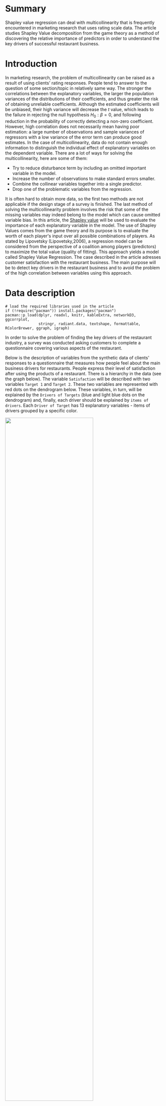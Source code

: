 Summary
=======

Shapley value regression can deal with multicollinearity that is
frequently encountered in marketing research that uses rating scale
data. The article studies Shapley Value decomposition from the game
theory as a method of discovering the relative importance of predictors
in order to understand the key drivers of successful restaurant
business.

Introduction
============

In marketing research, the problem of multicollinearity can be raised as
a result of using clients' rating responses. People tend to answer to
the question of some section/topic in relatively same way. The stronger
the correlations between the explanatory variables, the larger the
population variances of the distributions of their coefficients, and
thus greater the risk of obtaining unreliable coefficients. Although the
estimated coefficients will be unbiased, their high variance will
decrease the $t$ value, which leads to the failure in rejecting the null
hypothesis $H_0:\beta = 0$, and following reduction in the probability
of correctly detecting a non-zero coefficient. However, high correlation
does not necessarily mean having poor estimation: a large number of
observations and sample variances of regressors with a low variance of
the error term can produce good estimates. In the case of
multicollinearity, data do not contain enough information to distinguish
the individual effect of explanatory variables on the dependent
variable. There are a lot of ways for solving the multicollinearity,
here are some of them:

-   Try to reduce disturbance term by including an omitted important
    variable in the model.
-   Increase the number of observations to make standard errors smaller.
-   Combine the collinear variables together into a single predictor.
-   Drop one of the problematic variables from the regression.

It is often hard to obtain more data, so the first two methods are not
applicable if the design stage of a survey is finished. The last method
of solving the multicollinearity problem involves the risk that some of
the missing variables may indeed belong to the model which can cause
omitted variable bias. In this article, the [Shapley
value](https://en.wikipedia.org/wiki/Shapley_value) will be used to
evaluate the importance of each explanatory variable in the model. The
use of Shapley Values comes from the game theory and its purpose is to
evaluate the worth of each player's input over all possible combinations
of players. As stated by Lipovetsky (Lipovetsky,2006), a regression
model can be considered from the perspective of a coalition among
players (predictors) to maximize the total value (quality of fitting).
This approach yields a model called Shapley Value Regression. The case
described in the article adresses customer satisfaction with the
restaurant business. The main purpose will be to detect key drivers in
the restaurant business and to avoid the problem of the high correlation
between variables using this approach.

Data description
================

``` {.r}
# load the required libraries used in the article
if (!require("pacman")) install.packages("pacman")
pacman::p_load(dplyr, readxl, knitr, kableExtra, networkD3, ggcorrplot, 
               stringr, radiant.data, textshape, formattable, RColorBrewer, ggraph, igraph)
```

In order to solve the problem of finding the key drivers of the
restaurant industry, a survey was conducted asking customers to complete
a questionnaire covering various aspects of the restaurant.

Below is the description of variables from the synthetic data of
clients' responses to a questionnaire that measures how people feel
about the main business drivers for restaurants. People express their
level of satisfaction after using the products of a restaurant. There is
a hierarchy in the data (see the graph below). The variable
`Satisfaction` will be described with two variables `Target 1` and
`Target 2`. These two variables are represented with red dots on the
dendrogram below. These variables, in turn, will be explained by the
`Drivers of Targets` (blue and light blue dots on the dendrogram) and,
finally, each driver should be explained by `items of drivers`. Each
`Driver of Target` has 13 explanatory variables - items of drivers
grouped by a specific color.

<img src="/2019-12-20-Shapley-value-regression_files/figure-markdown/causalgraph-1.png" width="75%" />

All variables are observed and collected via survey and measured in
rating scales (1 to 10).

``` {.r}
data_desc <- read_excel("Shapley_Data_Rest.xlsx", sheet = "Labels")
options(knitr.kable.NA = '')
kable(data_desc) %>%
 kable_styling(bootstrap_options = "striped", full_width = F, font_size = 14) %>%
  pack_rows("Drivers of Targets", 4, 15) %>%
  pack_rows("Items of Drivers", 16, 28) %>%
  column_spec(2, bold = T, italic = T, width = "5cm")
```

<table class="table table-striped" style="font-size: 14px; width: auto !important; margin-left: auto; margin-right: auto;">
<thead>
<tr>
<th style="text-align:left;">
Variable Name
</th>
<th style="text-align:left;">
Group
</th>
<th style="text-align:left;">
Statements (Variable Description)
</th>
</tr>
</thead>
<tbody>
<tr>
<td style="text-align:left;">
Satisfaction
</td>
<td style="text-align:left;width: 5cm; font-weight: bold;font-style: italic;">
</td>
<td style="text-align:left;">
Overall satisfaction of customer
</td>
</tr>
<tr>
<td style="text-align:left;">
Target 1
</td>
<td style="text-align:left;width: 5cm; font-weight: bold;font-style: italic;">
</td>
<td style="text-align:left;">
A restaurant that enables you to step up in life
</td>
</tr>
<tr>
<td style="text-align:left;">
Target 2
</td>
<td style="text-align:left;width: 5cm; font-weight: bold;font-style: italic;">
</td>
<td style="text-align:left;">
A restaurant that allows you to live the life you choose
</td>
</tr>
<tr grouplength="12">
<td colspan="3" style="border-bottom: 1px solid;">
<strong>Drivers of Targets</strong>
</td>
</tr>
<tr>
<td style="text-align:left; padding-left: 2em;" indentlevel="1">
Commitment
</td>
<td style="text-align:left;width: 5cm; font-weight: bold;font-style: italic;">
Target 1
</td>
<td style="text-align:left;">
Showing commitment to people
</td>
</tr>
<tr>
<td style="text-align:left; padding-left: 2em;" indentlevel="1">
Update
</td>
<td style="text-align:left;width: 5cm; font-weight: bold;font-style: italic;">
</td>
<td style="text-align:left;">
Continuously updating restaurant
</td>
</tr>
<tr>
<td style="text-align:left; padding-left: 2em;" indentlevel="1">
Dedication
</td>
<td style="text-align:left;width: 5cm; font-weight: bold;font-style: italic;">
</td>
<td style="text-align:left;">
Sincerely acting in your interest
</td>
</tr>
<tr>
<td style="text-align:left; padding-left: 2em;" indentlevel="1">
Discovering better ways
</td>
<td style="text-align:left;width: 5cm; font-weight: bold;font-style: italic;">
</td>
<td style="text-align:left;">
Discovering better ways to win favor with you
</td>
</tr>
<tr>
<td style="text-align:left; padding-left: 2em;" indentlevel="1">
Fulfill expectation
</td>
<td style="text-align:left;width: 5cm; font-weight: bold;font-style: italic;">
</td>
<td style="text-align:left;">
Focus on fulfilling guest's expectations
</td>
</tr>
<tr>
<td style="text-align:left; padding-left: 2em;" indentlevel="1">
Comfort/relax
</td>
<td style="text-align:left;width: 5cm; font-weight: bold;font-style: italic;">
</td>
<td style="text-align:left;">
Delivering the resources to enable you to feel comfortable and relax
</td>
</tr>
<tr>
<td style="text-align:left; padding-left: 2em;" indentlevel="1">
Guest complaint
</td>
<td style="text-align:left;width: 5cm; font-weight: bold;font-style: italic;">
Target 2
</td>
<td style="text-align:left;">
Taking into consideration guest complaints
</td>
</tr>
<tr>
<td style="text-align:left; padding-left: 2em;" indentlevel="1">
Changing needs
</td>
<td style="text-align:left;width: 5cm; font-weight: bold;font-style: italic;">
</td>
<td style="text-align:left;">
Continuously staying relevant by understanding changing customer needs
</td>
</tr>
<tr>
<td style="text-align:left; padding-left: 2em;" indentlevel="1">
Consumer health
</td>
<td style="text-align:left;width: 5cm; font-weight: bold;font-style: italic;">
</td>
<td style="text-align:left;">
Focus on consumer health
</td>
</tr>
<tr>
<td style="text-align:left; padding-left: 2em;" indentlevel="1">
Menu by norms
</td>
<td style="text-align:left;width: 5cm; font-weight: bold;font-style: italic;">
</td>
<td style="text-align:left;">
Modifying of menu items driven by regulatory norms
</td>
</tr>
<tr>
<td style="text-align:left; padding-left: 2em;" indentlevel="1">
Various segments
</td>
<td style="text-align:left;width: 5cm; font-weight: bold;font-style: italic;">
</td>
<td style="text-align:left;">
Work for to various customer segment
</td>
</tr>
<tr>
<td style="text-align:left; padding-left: 2em;" indentlevel="1">
New mind-set
</td>
<td style="text-align:left;width: 5cm; font-weight: bold;font-style: italic;">
</td>
<td style="text-align:left;">
Understanding the new consumer mind-set
</td>
</tr>
<tr grouplength="13">
<td colspan="3" style="border-bottom: 1px solid;">
<strong>Items of Drivers</strong>
</td>
</tr>
<tr>
<td style="text-align:left; padding-left: 2em;" indentlevel="1">
Service1
</td>
<td style="text-align:left;width: 5cm; font-weight: bold;font-style: italic;">
Service
</td>
<td style="text-align:left;">
Gives polite and prompt answers/advice to my questions
</td>
</tr>
<tr>
<td style="text-align:left; padding-left: 2em;" indentlevel="1">
Service2
</td>
<td style="text-align:left;width: 5cm; font-weight: bold;font-style: italic;">
</td>
<td style="text-align:left;">
Use state-of-the-art technology (waiters enter order digital system,
POS, online payment etc.)
</td>
</tr>
<tr>
<td style="text-align:left; padding-left: 2em;" indentlevel="1">
Service3
</td>
<td style="text-align:left;width: 5cm; font-weight: bold;font-style: italic;">
</td>
<td style="text-align:left;">
Bring an order quickly and properly
</td>
</tr>
<tr>
<td style="text-align:left; padding-left: 2em;" indentlevel="1">
Food1
</td>
<td style="text-align:left;width: 5cm; font-weight: bold;font-style: italic;">
Food
</td>
<td style="text-align:left;">
Serving food
</td>
</tr>
<tr>
<td style="text-align:left; padding-left: 2em;" indentlevel="1">
Food2
</td>
<td style="text-align:left;width: 5cm; font-weight: bold;font-style: italic;">
</td>
<td style="text-align:left;">
Taste of food
</td>
</tr>
<tr>
<td style="text-align:left; padding-left: 2em;" indentlevel="1">
Food3
</td>
<td style="text-align:left;width: 5cm; font-weight: bold;font-style: italic;">
</td>
<td style="text-align:left;">
The variety of menu
</td>
</tr>
<tr>
<td style="text-align:left; padding-left: 2em;" indentlevel="1">
Food4
</td>
<td style="text-align:left;width: 5cm; font-weight: bold;font-style: italic;">
</td>
<td style="text-align:left;">
The quality of food
</td>
</tr>
<tr>
<td style="text-align:left; padding-left: 2em;" indentlevel="1">
Delivery1
</td>
<td style="text-align:left;width: 5cm; font-weight: bold;font-style: italic;">
Delivery
</td>
<td style="text-align:left;">
Preciseness
</td>
</tr>
<tr>
<td style="text-align:left; padding-left: 2em;" indentlevel="1">
Delivery2
</td>
<td style="text-align:left;width: 5cm; font-weight: bold;font-style: italic;">
</td>
<td style="text-align:left;">
Timing
</td>
</tr>
<tr>
<td style="text-align:left; padding-left: 2em;" indentlevel="1">
Delivery3
</td>
<td style="text-align:left;width: 5cm; font-weight: bold;font-style: italic;">
</td>
<td style="text-align:left;">
Quality of food
</td>
</tr>
<tr>
<td style="text-align:left; padding-left: 2em;" indentlevel="1">
Cleanliness1
</td>
<td style="text-align:left;width: 5cm; font-weight: bold;font-style: italic;">
Cleanliness
</td>
<td style="text-align:left;">
Cleanliness in the kitchen
</td>
</tr>
<tr>
<td style="text-align:left; padding-left: 2em;" indentlevel="1">
Cleanliness2
</td>
<td style="text-align:left;width: 5cm; font-weight: bold;font-style: italic;">
</td>
<td style="text-align:left;">
Cleanliness in the hall
</td>
</tr>
<tr>
<td style="text-align:left; padding-left: 2em;" indentlevel="1">
Cleanliness3
</td>
<td style="text-align:left;width: 5cm; font-weight: bold;font-style: italic;">
</td>
<td style="text-align:left;">
Cleanliness in the bathroom
</td>
</tr>
</tbody>
</table>

There are a total of 28 questions. Thirteen are about restaurant
service, food, delivery, and cleanliness. For example `Service2`:
clients are asked to evaluate their satisfaction with the usage of
state-of-the-art technology (waiters enter order digital system, POS,
online payment).

We want to know how the variables relate to the satisfaction of clients
at each level. In each step, the most important variable should be
selected.

``` {.r}
df <- read_excel("Shapley_Data_Rest.xlsx", sheet = "Data")
dim(df)
```

    ## [1] 500  28

There are 500 respondents who have answered 28 questions in the
synthetic dataset. It can be seen that the ratings are highly
correlated:

``` {.r}
paste("The correlation between Target 1 and Target 2 is", round(cor(df[,2:3])[2],3))
```

    ## [1] "The correlation between Target 1 and Target 2 is 0.859"

There is high correlation between the effort of the restaurant to help
the clients step up in life and its effort to provide the life their
customers choose. The presence of a high correlation between the
independent variables can produce erratic coefficients.

``` {.r}
corfun <- function(x){corr <- round(cor(x), 2)
ggcorrplot(corr, lab = TRUE, method = "circle", lab_size = 3)}
```

``` {.r}
corfun(df[,4:9])
```

![](/2019-12-20-Shapley-value-regression_files/figure-markdown/corplot1-1.png)

The plot above shows the correlation between the drivers of target 1. It
can be seen that the Pearson correlation coefficients for all pairs are
more than 0.73. The highest correlation is between the variables
`Dedication` (the restaurant is sincerely acting in your interest) and
`Comfort/relax` (restaurant provides the resources to enable you to feel
comfortable and relaxed).

``` {.r}
corfun(df[,10:15])
```

![](/2019-12-20-Shapley-value-regression_files/figure-markdown/corplot2-1.png)

The plot above shows the correlation between the drivers of target 2.
Similarly, there are high correlations between all pairs of variables.
The highest correlation is between the variables `Menu by norms`
(restaurant modifies menu items driven by regulatory norms) and
`Various segments` (restaurant works for various customer segments).

``` {.r}
corfun(df[,16:28])
```

![](/2019-12-20-Shapley-value-regression_files/figure-markdown/corplot3-1.png)

Finally, for the last level, the correlation between the items of
drivers is considered. As can be expected, there is high correlation in
each group of items. The highest correlation is between the cleanliness
in the hall and bathroom, followed by the strong correlation between the
taste of food and quality of food, and between the taste of food and the
variety of the menu.

We are going to study Shapley value to detect how it can be used to
avoid multicollinearity and detecting the key driver for the restaurant
industry.

Shapley value regression
========================

Shapley Value Regression is based on the thesis and post-doctoral work
of an American mathematician and a Nobel Prize-winning economist [Lloyd
Shapley](https://en.wikipedia.org/wiki/Lloyd_Shapley) (1953). The
Shapley value is a central solution concept in cooperative game theory.
In order to assess the player's contribution in a game, each individual
player has its own assigned value. The Shapley value associated with
each player in each game has a unique payoff - his 'value' (expected
marginal contribution to a random coalition). The application of this
value in regression analysis is quite intuitive: thisS approach
evaluates the contribution of each regressor variables to the model.
When fitting the multiple linear regression model, the obtained $R^2$
does not show the effect of each variable in explaining the depending
variable (in the cooperative game). To distinguish the contribution made
by the individual member of the game, the Shapley value decomposition
should be used. The share of the regressor variable $x_i$ for a given
set of $k$ predictor variables is given by the following formula: $S({x_i}) = \frac{1}{k}\sum_{r=1}^{k} \frac{x}{y}$

$S({x_i}) = \frac{1}{k} * \sum_{r=1}^{k} * \frac{ \sum_{c=1}^{l} (R^2_{i,r}-R^2_{j,r-1})}{l}$

where

-   $k$ is the number of regressor variables in the multiple linear
    regression model
-   $R^2_{(i,r)}$ obtained from the model where the regressors are an
    r-membered subset of all possible regressors with $i^{th}$ variable
-   $R^2_{(j,r-1)}$ obtained from the model where the regressors are an
    r-membered subset of all possible regressors without $i^{th}$
    variable.

Suppose we have 3 variables, and we want to obtain Shapley value for the
variable $x_1$. We will have the eight possibilities to fit a linear
regression with these 3 variables: `0`, `x1`, `x2`, `x3`, `x1 x2`,
`x1 x3`, `x2 x3`, `x1 x2 x3`. In this case $i=1$, because the
computation is done for $x_1$, $r=3$ and, thus, $r-1=2$, $k=3$ is the
number of cases of possible models, $l$ is the number of models in each
case:

![](/2019-12-20-Shapley-value-regression_files/Shap1.PNG){width="65%"}

The weights of the regressions are based on the number of possible
models. We will have

-   2 regressions where $x_1$ is used with one other explanatory
    variable: `(x1, x2); (x1, x3)`
-   1 regression where $x_1$ is used alone `(x1)`
-   1 regression where $x_1$ is used with two other variables
    `(x1,x2,x3)`

Thus we will have the following weighted Shapley value for the variable
$x_1$:


$SV_{x_1} = \dfrac{1}{3}(R^2_{x_1}-R^2_{\beta_0})+\dfrac{1}{6}(R^2_{x_1;x_2}-R^2_{x_2}) + \dfrac{1}{6}(R^2_{x_1;x_3}-R^2_{x_3}) + \dfrac{1}{3}(R^2_{x_1;x_2;x_3}-R^2_{x_2;x_3})$

In order to evaluate the key drivers of restaurant industries, we will
use the regression described above.

Implementing in R
=================

Level 1
-------

For the first level, we need to evaluate how the variables `Target 1` (a
restaurant that enables you to step up in life) and `Target 2` (a
restaurant that allows you to live the life you choose) explain the
overall satisfaction of the customer.

``` {.r}
colnames(df)[2] <- "Target1"
colnames(df)[3] <- "Target2"
reglev1 <- lm(Satisfaction ~ Target1 + Target2, data = df)
summary(reglev1)
```

    ## 
    ## Call:
    ## lm(formula = Satisfaction ~ Target1 + Target2, data = df)
    ## 
    ## Residuals:
    ##     Min      1Q  Median      3Q     Max 
    ## -5.2795 -0.7771  0.0047  0.8526  7.0956 
    ## 
    ## Coefficients:
    ##             Estimate Std. Error t value Pr(>|t|)    
    ## (Intercept)  2.18626    0.23658   9.241  < 2e-16 ***
    ## Target1      0.50239    0.06295   7.981 1.01e-14 ***
    ## Target2      0.21578    0.06381   3.381 0.000778 ***
    ## ---
    ## Signif. codes:  0 '***' 0.001 '**' 0.01 '*' 0.05 '.' 0.1 ' ' 1
    ## 
    ## Residual standard error: 1.488 on 497 degrees of freedom
    ## Multiple R-squared:  0.4831, Adjusted R-squared:  0.481 
    ## F-statistic: 232.2 on 2 and 497 DF,  p-value: < 2.2e-16

The implemented regression shows that both variables are statistically
significant. And based on estimated coefficients the variable `Target 1`
is more important. However, we cannot see the relative importance of
each variable by just looking at the summary of linear regression
models. So, the Shapley Values will be used, for both coefficients
separately, to identify the most important driver of clients' overall
satisfaction at the first level.

Creating a universal function for Shapley value calculation:

``` {.r}
shap <- function(formula, var){
  ifelse(length(str_split(paste(formula)[3], pattern = "\\s\\+", simplify = T))!=1, 
      summary(lm(data=df, formula))$r.squared - 
      summary(lm(data=df, as.formula(gsub(paste0(paste(formula)[2], paste(formula)[1],
          paste(formula)[3]), pattern = paste0("\\+", var),replacement = ""))))$r.squared, 
      summary(lm(data=df, formula ))$r.squared -
      summary(lm(data=df, as.formula(paste0(paste(formula)[2],paste(formula)[1],1))))$r.squared
  )}
```

First, we need to calculate the Shapley value for each independent
variable using the functions above:

``` {.r}
(ShapValT1 <- 1/2*shap(formula = Satisfaction ~ +Target1+Target2, var = "Target1") +
    1/2 * shap(formula = Satisfaction ~ +Target1, var = "Target1"))
```

    ## [1] 0.2687259

``` {.r}
(ShapValT2 <- 1/2*shap(formula = Satisfaction ~ +Target1+Target2, var = "Target2") +
    1/2 * shap(formula = Satisfaction ~ +Target2, var = "Target2"))
```

    ## [1] 0.2084265

Finally, calculated values are re-based so that they add up to 1:

``` {.r}
shaplev1 <- data.frame(ShapValT1 = ShapValT1/(ShapValT1+ShapValT2), 
                       ShapValT2 = ShapValT2/(ShapValT1+ShapValT2))
kable(t(shaplev1)) %>%
 kable_styling(bootstrap_options = "striped", full_width = F)
```

<table class="table table-striped" style="width: auto !important; margin-left: auto; margin-right: auto;">
<tbody>
<tr>
<td style="text-align:left;">
ShapValT1
</td>
<td style="text-align:right;">
0.5631867
</td>
</tr>
<tr>
<td style="text-align:left;">
ShapValT2
</td>
<td style="text-align:right;">
0.4368133
</td>
</tr>
</tbody>
</table>

It can be sees that `Target 1` is the most important at 0.56. In other
words, the overall satisfaction of the customer is mostly described by
the ability of the restaurant to help clients step up in life. We can
decompose the regression and find out what the r-squared is made of and
have a similar result by using the function `calc.relimp` from the
package `relaimpo`. The package provides the relative importance metric
`lmg` introduced by Lindemann, Merenda, and Gold.

``` {.r}
library(relaimpo)
calc.relimp(reglev1, type = c("lmg"), rela = TRUE, rank = TRUE)
```

    ## Response variable: Satisfaction 
    ## Total response variance: 4.26796 
    ## Analysis based on 500 observations 
    ## 
    ## 2 Regressors: 
    ## Target1 Target2 
    ## Proportion of variance explained by model: 48.31%
    ## Metrics are normalized to sum to 100% (rela=TRUE). 
    ## 
    ## Relative importance metrics: 
    ## 
    ##               lmg
    ## Target1 0.5562547
    ## Target2 0.4437453
    ## 
    ## Average coefficients for different model sizes: 
    ## 
    ##                1X       2Xs
    ## Target1 0.6853051 0.5023914
    ## Target2 0.6533959 0.2157771

It can be seen from the table `Relative importance metrics:` that,
although, the `lmg` value slightly differs from the above calculated
one, the conclusion is the same.

Level 2
-------

To indicate the most important explanatory variable/s for `Target 1` and
`Target 2` the drivers of these variables will now be studied. Now, the
variable `Target 1` and `Target 2` are dependent on their drivers of the
target correspondingly.

``` {.r}
reglev2t1 <- lm(Target1 ~ td1_1 + td1_2 + td1_3 + td1_4 + td1_5 + td1_6, data = df)
reglev2t2 <- lm(Target2 ~ td2_1 + td2_2 + td2_3 + td2_4 + td2_5 + td2_6, data = df)
```

To see the relative importance of each variable, we need to calculate 6
Shapley values using the approach above for each target variable. As the
procedure of calculation is similar and in order to facilitate the
computational process, we will use the result obtained using the
function from `relaimpo`. The result is in the table below:

``` {.r}
shaplev2t1 <- calc.relimp(reglev2t1, type = c("lmg"), rela = TRUE, rank = TRUE)$lmg
shaplev2t2 <- calc.relimp(reglev2t2, type = c("lmg"), rela = TRUE, rank = TRUE)$lmg
shaplev2 <- data.frame(cbind(c("Commitment", "Update", "Dedication", "Discovering better ways", 
  "Fulfill expectation", "Comfort/relax"), round(as.numeric(shaplev2t1),2), 
  c("Guest complaint", "Changing needs", "Consumer health", "Menu by norms", 
  "Various segments", "New mind-set"), round(as.numeric(shaplev2t2),2)))
colnames(shaplev2) <- c("Var T1", "Target1", "Var T2", "Target2")
```

``` {.r}
shaplev2 %>%
  rownames_to_column('shap') %>%
    mutate(Target1 = color_tile("white","lightpink")(Target1),
           Target2 = color_tile("white","khaki1")(Target2)) %>%
  column_to_rownames('shap') %>%    
kable(escape = F, booktabs = T) %>%
kable_styling( full_width = F, font_size = 13)
```

In the case of Target 1, the focus of the restaurant on discovering
better ways to win favor with its clients is the most important key
driver for the target variable. For Target 2 (a restaurant that allows
you to live the life you choose) the most two important variables are
the focus of the restaurant on consumer health (actually, the score for
`Consumer health` is 0.1899209, the score for `Menu by norms` is
0.1895162).

![](/2019-12-20-Shapley-value-regression_files/Shap2.PNG){width="55%"}

Level 3
-------

And finally, we will attempt to reveal the most important variable for
each driver of targets. The result from package `relaimpo` is in the
table below:

``` {.r}
shaplev3 <- sapply(colnames(df[-c(1:3, 16:28)]),
  function(x){form <- as.formula(paste0(x,"~Service1 + Service2 + Service3 + Food1 + Food2 + 
   Food3 + Food4 + Delivery1 + Delivery2 + Delivery3 + Cleanliness1 + Cleanliness2 + Cleanliness3"))
    reglev3  <- lm(form, data = df)
    calc.relimp(reglev3 , type = c("lmg"), rela = TRUE, rank = TRUE)$lmg})
cn <- colnames(shaplev3)
rownames(shaplev3) <- c("Politeness", "Technology", "Proper order",  "Food serving", "Food taste", 
  "Food variety","Food quality", "Delivery accuracy", "Delivery timing", "Delivery food quality", 
  "Clean kitchen", "Clean hall", "Clean bathroom")
data.frame(round(shaplev3,2)) %>%
  rownames_to_column('shap') %>% mutate(
    td1_1 =color_tile("white","lightgreen")(td1_1), td1_2 =color_tile("white","lightgreen")(td1_2),
    td1_3 =color_tile("white","lightgreen")(td1_3), td1_4 =color_tile("white","lightgreen")(td1_4),
    td1_5 =color_tile("white","lightgreen")(td1_5), td1_6 =color_tile("white","lightgreen")(td2_6),
    td2_1 =color_tile("white","lightblue")(td2_1), td2_2 =color_tile("white","lightblue")(td2_2),
    td2_3 =color_tile("white","lightblue")(td2_3), td2_4 =color_tile("white","lightblue")(td2_4),
    td2_5 =color_tile("white","lightblue")(td2_5), td2_6 =color_tile("white","lightblue")(td2_6)) %>%
  column_to_rownames('shap') %>%
  rename("Commitment" = cn[1], "Update" = cn[2], "Dedication" = cn[3], "Discovering better ways" = cn[4],
    "Fulfill expectation" = cn[5], "Comfort/relax" = cn[6], "Guest complaint" = cn[7], "Changing needs" = cn[8],
    "Consumer health" = cn[9], "Menu by norms" = cn[10], "Various segments" = cn[11], "New mind-set" = cn[12]) %>%
kable(escape = F, booktabs = T) %>%
kable_styling( full_width = F, font_size = 13) %>%
  row_spec(0, bold = T, font_size = 9)
```

![](/2019-12-20-Shapley-value-regression_files/Shap3.PNG){width="85%"}

It seems that *politeness* of staff is *the most important* item for all
drivers (for both targets). In other words, the satisfaction of clients
with the staff attitude toward customers has the biggest impact and
makes up to approximately 20% of their argument in your favor. For
almost all drivers the *quality of food* is the *second* key item in
terms of importance. The *cleanliness in the kitchen* is the *third*
dominant item for drivers like continuously updating restaurants, acting
in the interest of the customer, fulfilling their expectations and
paying attention to consumer health. For the following drivers:
discovering better ways to win favor with the customer, working for
various customer segments *the quality of delivery food* is the *third*
important variable. And finally, the *accuracy of delivery* is important
in the positive assessment of such drivers as delivering the resources
to enable clients to feel comfortable and relax, taking into
consideration guest complaints, understanding the changing needs and a
new mindset of customer and paying attention to consumer health.

Conclusion
==========

Shapley Value Regression is widely used in ranked customer responses,
because of multicollinearity. In order to understand the key drivers of
successful restaurant business the Shapley Value, which shows the
relative importance of predictors, can be used. The idea of Shapley
value regression is in the changes in $R^2$ when the chosen predictor is
removed from the model. So for each regressor, all possible subsets of
the remaining predictors are used to evaluate the regression and the
explanatory variable with the highest additional contribution will be
the most important prediction.

Shapley value assigns relative ranking for each predictor by showing the
dominance of explanatory variables: from the Shapley values regression,
we can conclude that the variable about the ability of restaurant assist
its customers in stepping up in life is the most important in describing
their overall satisfaction. In the second stage analysis, the dominant
variable became the effort of the restaurant to discover better ways to
win favor with clients (for `Target 1`) and paying attention to
consumer's health is most important for `Target 2`. Finally, the third
level shows that for this task the politeness of staff mostly impacts
gaining a positive attitude of customers toward the restaurant.

For other types of models (for example generalized linear models:
logistic, Poisson regression, etc.) calculation of $R^2$ is not
appropriate and the approach of using pseudo-$R^2$ or other approached
to calculate the relative weights (see
[here](https://www.r-bloggers.com/4-reasons-to-compute-importance-using-relative-weights-rather-than-shapley-regression/))
will be applied. Also, for the future work adjusted $R^2$ (as number of
regressors in different models is different) instead of $R^2$ can be
considered.

Reference List
==============

> Mishra, S.K. (2016) ?Shapley value regression and the resolution of
> multicollinearity?, MPRA, (72116). Available at:
> <https://mpra.ub.uni-muenchen.de/72116/>. Lipovetsky, S. (2006)
> ?Entropy Criterion In Logistic Regression And Shapley Value Of
> Predictors?, Journal of modern applied statistical methods: JMASM, 5,
> pp. 95?106. doi: 10.22237/jmasm/1146456480.

> Hart S. (1989) Shapley Value. In: Eatwell J., Milgate M., Newman P.
> (eds) Game Theory. The New Palgrave. Palgrave Macmillan, London
